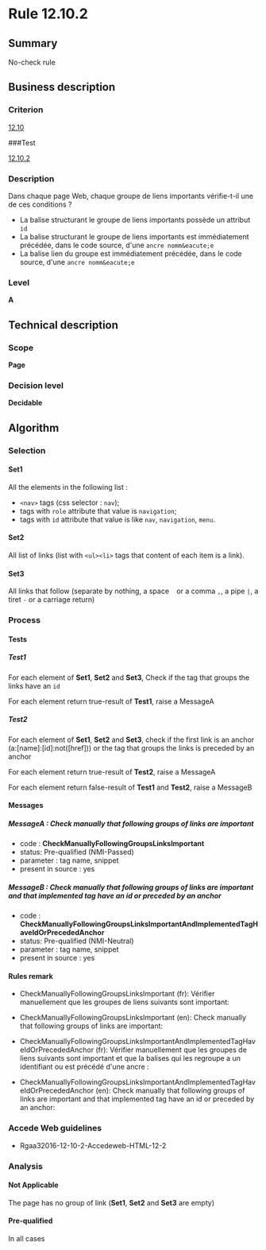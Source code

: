 # Rule 12.10.2

## Summary

No-check rule

## Business description

### Criterion

[12.10](http://references.modernisation.gouv.fr/referentiel-technique-0#crit-12-10)

###Test

[12.10.2](http://references.modernisation.gouv.fr/referentiel-technique-0#test-12-10-2)

### Description

Dans chaque page Web, chaque groupe de liens importants v&eacute;rifie-t-il une de ces conditions ? 
 
 *  La balise structurant le groupe de liens importants poss&egrave;de un attribut `id` 
 *  La balise structurant le groupe de liens importants est imm&eacute;diatement pr&eacute;c&eacute;d&eacute;e, dans le code source, d'une `ancre nomm&eacute;e` 
 *  La balise lien du groupe est imm&eacute;diatement pr&eacute;c&eacute;d&eacute;e, dans le code source, d'une `ancre nomm&eacute;e` 

### Level

**A**

## Technical description

### Scope

**Page**

### Decision level

**Decidable**

## Algorithm

### Selection

#### Set1

All the elements in the following list :
 *  `<nav>` tags (css selector : `nav`);
 *  tags with `role` attribute that value is `navigation`;
 *  tags with `id` attribute that value is like `nav`, `navigation`, `menu`.

#### Set2

All list of links (list with `<ul><li>` tags that content of each item is a link).

#### Set3

All links that follow (separate by nothing, a space ` ` or a comma `,`, a pipe ` | `, a tiret `-` or a carriage return)

### Process

#### Tests

##### Test1

For each element of **Set1**, **Set2** and **Set3**, Check if the tag that groups the links have an `id`

For each element return true-result of **Test1**, raise a MessageA

##### Test2

For each element of **Set1**, **Set2** and **Set3**, check if the first link is an anchor (a:[name]:[id]:not([href])) or the tag that groups the links is preceded by an anchor

For each element return true-result of **Test2**, raise a MessageA

For each element return false-result of **Test1** and **Test2**, raise a MessageB

#### Messages

##### MessageA : Check manually that following groups of links are important

-    code : **CheckManuallyFollowingGroupsLinksImportant** 
-    status: Pre-qualified (NMI-Passed)
-    parameter : tag name, snippet
-    present in source : yes

##### MessageB : Check manually that following groups of links are important and that implemented tag have an id or preceded by an anchor

-    code : **CheckManuallyFollowingGroupsLinksImportantAndImplementedTagHaveIdOrPrecededAnchor** 
-    status: Pre-qualified (NMI-Neutral)
-    parameter : tag name, snippet
-    present in source : yes

#### Rules remark

 * CheckManuallyFollowingGroupsLinksImportant (fr): V&eacute;rifier manuellement que les groupes de liens suivants sont important:
 * CheckManuallyFollowingGroupsLinksImportant (en): Check manually that following groups of links are important:

 * CheckManuallyFollowingGroupsLinksImportantAndImplementedTagHaveIdOrPrecededAnchor (fr): V&eacute;rifier manuellement que les groupes de liens suivants sont important et que la balises qui les regroupe a un identifiant ou est pr&eacute;c&eacute;d&eacute; d'une ancre :
 * CheckManuallyFollowingGroupsLinksImportantAndImplementedTagHaveIdOrPrecededAnchor (en): Check manually that following groups of links are important and that implemented tag have an id or preceded by an anchor:

### Accede Web guidelines

 * Rgaa32016-12-10-2-Accedeweb-HTML-12-2

### Analysis

#### Not Applicable

The page has no group of link (**Set1**, **Set2** and **Set3** are empty)

#### Pre-qualified

In all cases
